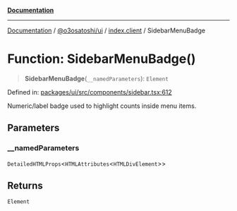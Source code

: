 [**Documentation**](../../../../README.md)

***

[Documentation](../../../../README.md) / [@o3osatoshi/ui](../../README.md) / [index.client](../README.md) / SidebarMenuBadge

# Function: SidebarMenuBadge()

> **SidebarMenuBadge**(`__namedParameters`): `Element`

Defined in: [packages/ui/src/components/sidebar.tsx:612](https://github.com/o3osatoshi/experiment/blob/67ff251451cab829206391b718d971ec20ce4dfb/packages/ui/src/components/sidebar.tsx#L612)

Numeric/label badge used to highlight counts inside menu items.

## Parameters

### \_\_namedParameters

`DetailedHTMLProps`\<`HTMLAttributes`\<`HTMLDivElement`\>\>

## Returns

`Element`
